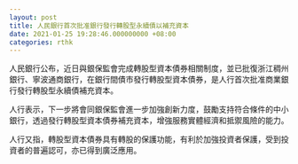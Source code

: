 ```yaml
---
layout: post
title: 人民銀行首次批准銀行發行轉股型永續債以補充資本
date: 2021-01-25 19:28:46.000000000 +08:00
categories: rthk
---
```


人民銀行公布，近日與銀保監會完成轉股型資本債券相關制度，並已批復浙江稠州銀行、寧波通商銀行，在銀行間債市發行轉股型資本債券，是人行首次批准商業銀行發行轉股型永續債補充資本。

人行表示，下一步將會同銀保監會進一步加強創新力度，鼓勵支持符合條件的中小銀行，透過發行轉股型資本債券補充資本，增強服務實體經濟和抵禦風險的能力。

人行又指，轉股型資本債券具有轉股的保護功能，有利於加強投資者保護，受到投資者的普遍認可，亦已得到廣泛應用。
